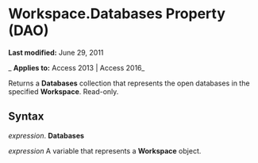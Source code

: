 
# Workspace.Databases Property (DAO)

 **Last modified:** June 29, 2011

 _ **Applies to:** Access 2013 | Access 2016_

Returns a  **Databases** collection that represents the open databases in the specified **Workspace**. Read-only.


## Syntax

 _expression_. **Databases**

 _expression_ A variable that represents a **Workspace** object.

